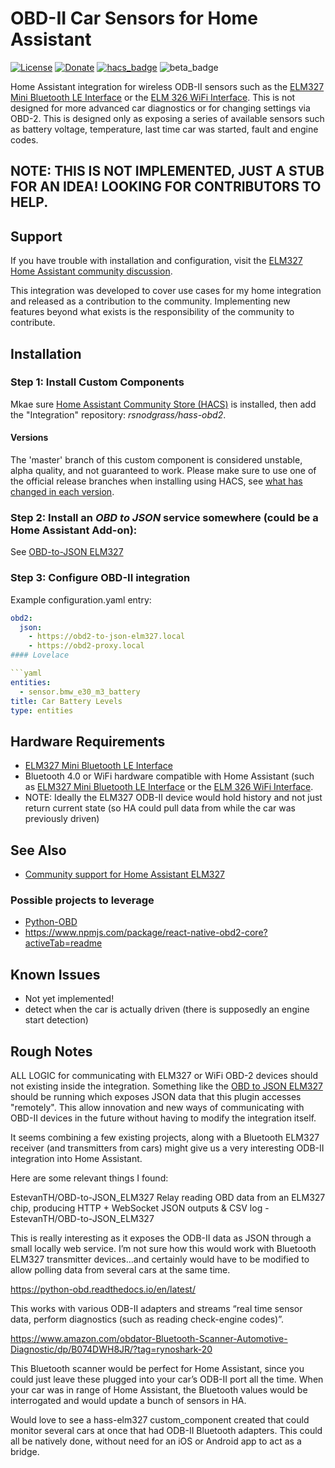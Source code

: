 # OBD-II Car Sensors for Home Assistant

[![License](https://img.shields.io/badge/License-Apache%202.0-blue.svg)](https://opensource.org/licenses/Apache-2.0)
[![Donate](https://img.shields.io/badge/Donate-PayPal-green.svg)](https://www.paypal.com/cgi-bin/webscr?cmd=_donations&business=WREP29UDAMB6G)
[![hacs_badge](https://img.shields.io/badge/HACS-Default-orange.svg)](https://github.com/custom-components/hacs)
![beta_badge](https://img.shields.io/badge/maturity-Beta-yellow.png)

Home Assistant integration for wireless ODB-II sensors such as the [ELM327 Mini Bluetooth LE Interface](https://www.amazon.com/obdator-Bluetooth-Scanner-Automotive-Diagnostic/dp/B074DWH8JR/?tag=rynoshark-20) or the [ELM 326 WiFi Interface](https://smile.amazon.com/Interface-Scanner-Diagnostic-Original-Support/dp/B07L4926C1?tag=rynoshark-20). This is not designed for more advanced car diagnostics or for changing settings via OBD-2. This is designed only as exposing a series of available sensors such as battery voltage, temperature, last time car was started, fault and engine codes.

## NOTE: THIS IS NOT IMPLEMENTED, JUST A STUB FOR AN IDEA! LOOKING FOR CONTRIBUTORS TO HELP.

## Support

If you have trouble with installation and configuration, visit the [ELM327 Home Assistant community discussion](https://community.home-assistant.io/t/https://community.home-assistant.io/t/my-new-android-app-bridge-between-car-obd2-and-home-assistant/101425).

This integration was developed to cover use cases for my home integration and released as a contribution to the community. Implementing new features beyond what exists is the responsibility of the community to contribute.

## Installation

### Step 1: Install Custom Components

Mkae sure [Home Assistant Community Store (HACS)](https://github.com/custom-components/hacs) is installed,  then add the "Integration" repository: *rsnodgrass/hass-obd2*.

#### Versions

The 'master' branch of this custom component is considered unstable, alpha quality, and not guaranteed to work.
Please make sure to use one of the official release branches when installing using HACS, see [what has changed in each version](https://github.com/rsnodgrass/hass-sensorpush/releases).

### Step 2: Install an *OBD to JSON* service somewhere (could be a Home Assistant Add-on):

See [OBD-to-JSON ELM327](https://github.com/EstevanTH/OBD-to-JSON_ELM327)

### Step 3: Configure OBD-II integration

Example configuration.yaml entry:



```yaml
obd2:
  json:
    - https://obd2-to-json-elm327.local
    - https://obd2-proxy.local
#### Lovelace

```yaml
entities:
  - sensor.bmw_e30_m3_battery
title: Car Battery Levels
type: entities
```

## Hardware Requirements

* [ELM327 Mini Bluetooth LE Interface](https://www.amazon.com/obdator-Bluetooth-Scanner-Automotive-Diagnostic/dp/B074DWH8JR/?tag=rynoshark-20)
* Bluetooth 4.0 or WiFi hardware compatible with Home Assistant (such as [ELM327 Mini Bluetooth LE Interface](https://www.amazon.com/obdator-Bluetooth-Scanner-Automotive-Diagnostic/dp/B074DWH8JR/?tag=rynoshark-20) or the [ELM 326 WiFi Interface](https://smile.amazon.com/Interface-Scanner-Diagnostic-Original-Support/dp/B07L4926C1?tag=rynoshark-20).
* NOTE: Ideally the ELM327 ODB-II device would hold history and not just return current state (so HA could pull data from while the car was previously driven)


## See Also

* [Community support for Home Assistant ELM327](https://community.home-assistant.io/t/https://community.home-assistant.io/t/my-new-android-app-bridge-between-car-obd2-and-home-assistant/101425)

### Possible projects to leverage

* [Python-OBD](https://pypi.org/project/obd/)
* https://www.npmjs.com/package/react-native-obd2-core?activeTab=readme



## Known Issues

* Not yet implemented!
* detect when the car is actually driven (there is supposedly an engine start detection)

## Rough Notes


ALL LOGIC for communicating with ELM327 or WiFi OBD-2 devices should not existing inside the integration. Something like the [OBD to JSON ELM327](https://github.com/EstevanTH/OBD-to-JSON_ELM327) should be running which exposes JSON data that this plugin accesses "remotely".  This allow innovation and new ways of communicating with OBD-II devices in the future without having to modify the integration itself.

It seems combining a few existing projects, along with a Bluetooth ELM327 receiver (and transmitters from cars) might give us a very interesting ODB-II integration into Home Assistant.

Here are some relevant things I found:

EstevanTH/OBD-to-JSON_ELM327
Relay reading OBD data from an ELM327 chip, producing HTTP + WebSocket JSON outputs & CSV log - EstevanTH/OBD-to-JSON_ELM327

This is really interesting as it exposes the ODB-II data as JSON through a small locally web service. I’m not sure how this would work with Bluetooth ELM327 transmitter devices…and certainly would have to be modified to allow polling data from several cars at the same time.

https://python-obd.readthedocs.io/en/latest/

This works with various ODB-II adapters and streams “real time sensor data, perform diagnostics (such as reading check-engine codes)”.

https://www.amazon.com/obdator-Bluetooth-Scanner-Automotive-Diagnostic/dp/B074DWH8JR/?tag=rynoshark-20

This Bluetooth scanner would be perfect for Home Assistant, since you could just leave these plugged into your car’s ODB-II port all the time. When your car was in range of Home Assistant, the Bluetooth values would be interrogated and would update a bunch of sensors in HA.

Would love to see a hass-elm327 custom_component created that could monitor several cars at once that had ODB-II Bluetooth adapters. This could all be natively done, without need for an iOS or Android app to act as a bridge.
